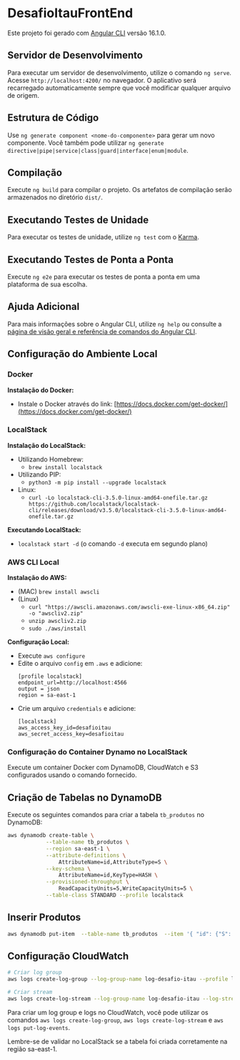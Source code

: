 # DesafioItauFrontEnd

Este projeto foi gerado com [Angular CLI](https://github.com/angular/angular-cli) versão 16.1.0.

## Servidor de Desenvolvimento

Para executar um servidor de desenvolvimento, utilize o comando `ng serve`. Acesse `http://localhost:4200/` no navegador. O aplicativo será recarregado automaticamente sempre que você modificar qualquer arquivo de origem.

## Estrutura de Código

Use `ng generate component <nome-do-componente>` para gerar um novo componente. Você também pode utilizar `ng generate directive|pipe|service|class|guard|interface|enum|module`.

## Compilação

Execute `ng build` para compilar o projeto. Os artefatos de compilação serão armazenados no diretório `dist/`.

## Executando Testes de Unidade

Para executar os testes de unidade, utilize `ng test` com o [Karma](https://karma-runner.github.io).

## Executando Testes de Ponta a Ponta

Execute `ng e2e` para executar os testes de ponta a ponta em uma plataforma de sua escolha.

## Ajuda Adicional

Para mais informações sobre o Angular CLI, utilize `ng help` ou consulte a [página de visão geral e referência de comandos do Angular CLI](https://angular.io/cli).

## Configuração do Ambiente Local

### Docker

**Instalação do Docker:**
- Instale o Docker através do link: [https://docs.docker.com/get-docker/](https://docs.docker.com/get-docker/)

### LocalStack

**Instalação do LocalStack:**
- Utilizando Homebrew:
    - `brew install localstack`
- Utilizando PIP:
    - `python3 -m pip install --upgrade localstack`
- Linux:
    - `curl -Lo localstack-cli-3.5.0-linux-amd64-onefile.tar.gz https://github.com/localstack/localstack-cli/releases/download/v3.5.0/localstack-cli-3.5.0-linux-amd64-onefile.tar.gz`

**Executando LocalStack:**
- `localstack start -d` (o comando `-d` executa em segundo plano)

### AWS CLI Local

**Instalação do AWS:**
- (MAC) `brew install awscli`
- (Linux) 
    - `curl "https://awscli.amazonaws.com/awscli-exe-linux-x86_64.zip" -o "awscliv2.zip"`
    - `unzip awscliv2.zip`
    - `sudo ./aws/install`

**Configuração Local:**
- Execute `aws configure`
- Edite o arquivo `config` em `.aws` e adicione:
    ```
    [profile localstack]
    endpoint_url=http://localhost:4566
    output = json
    region = sa-east-1
    ```
- Crie um arquivo `credentials` e adicione:
    ```
    [localstack]
    aws_access_key_id=desafioitau
    aws_secret_access_key=desafioitau
    ```

### Configuração do Container Dynamo no LocalStack

Execute um container Docker com DynamoDB, CloudWatch e S3 configurados usando o comando fornecido.

## Criação de Tabelas no DynamoDB

Execute os seguintes comandos para criar a tabela `tb_produtos` no DynamoDB:

```bash
aws dynamodb create-table \
            --table-name tb_produtos \
            --region sa-east-1 \
            --attribute-definitions \
                AttributeName=id,AttributeType=S \
            --key-schema \
                AttributeName=id,KeyType=HASH \
            --provisioned-throughput \
                ReadCapacityUnits=5,WriteCapacityUnits=5 \
            --table-class STANDARD --profile localstack
```

## Inserir Produtos

```bash
aws dynamodb put-item  --table-name tb_produtos  --item '{ "id": {"S": "1"}, "nome": {"S": "Mouse"},"valor": {"S": "15.90"},"imagem": {"S": "mouse.jpg"},"estoque": {"N": "5"} }' --profile localstack    
```

## Configuração CloudWatch

```bash
# Criar log group
aws logs create-log-group --log-group-name log-desafio-itau --profile localstack

# Criar stream
aws logs create-log-stream --log-group-name log-desafio-itau --log-stream-name stream-desafio-itau --profile localstack
```

Para criar um log group e logs no CloudWatch, você pode utilizar os comandos `aws logs create-log-group`, `aws logs create-log-stream` e `aws logs put-log-events`.

Lembre-se de validar no LocalStack se a tabela foi criada corretamente na região sa-east-1.